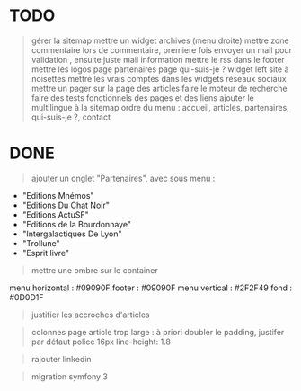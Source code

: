 TODO
========================
    
> gérer la sitemap
> mettre un widget archives (menu droite)
> mettre zone commentaire
> lors de commentaire, premiere fois envoyer un mail pour validation , ensuite juste mail information
> mettre le rss dans le footer
> mettre les logos
> page partenaires
> page qui-suis-je ?
> widget left site à noisettes
> mettre les vrais comptes dans les widgets réseaux sociaux
> mettre un pager sur la page des articles
> faire le moteur de recherche
> faire des tests fonctionnels des pages et des liens
> ajouter le multilingue à la sitemap
> ordre du menu : accueil, articles, partenaires, qui-suis-je ?, contact

DONE
========================

> ajouter un onglet "Partenaires", avec sous menu :
- "Editions Mnémos"
- "Editions Du Chat Noir"
- "Editions ActuSF"
- "Editions de la Bourdonnaye"
- "Intergalactiques De Lyon"
- "Trollune"
- "Esprit livre"

> mettre une ombre sur le container

menu horizontal : #09090F
footer : #09090F
menu vertical : #2F2F49
fond : #0D0D1F

> justifier les accroches d'articles

> colonnes page article trop large : à priori doubler le padding, justifer par défaut
police 16px
line-height: 1.8

> rajouter linkedin

> migration symfony 3
